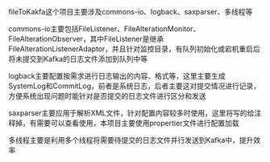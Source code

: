 fileToKakfa这个项目主要涉及commons-io、logback、saxparser、多线程等

commons-io主要包括FileListener、FileAlterationMonitor、FileAlterationObserver，其中FileListener是继承FileAlterationListenerAdaptor，并且针对监控目录，有队列初始化或宕机重启后将未提交到Kafka的日志文件添加到队列中等

logback主要配置按需求进行日志输出的内容、格式等，这里主要生成SystemLog和CommitLog，前者是系统日志，后者主要这对提交情况进行记录，方便系统出现问题时能针对是否提交的日志文件进行区分和发送

saxparser主要应用于解析XML文件，针对配置内容较多时使用，这里将写的给注释掉，有需要可以查看使用，本项目主要使用propertier文件进行配置加载

多线程主要是利用多个线程将需要待提交的日志文件并行发送到Kafka中，提升效率